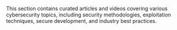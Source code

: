 This section contains curated articles and videos covering various cybersecurity topics, including security methodologies, exploitation techniques, secure development, and industry best practices.
